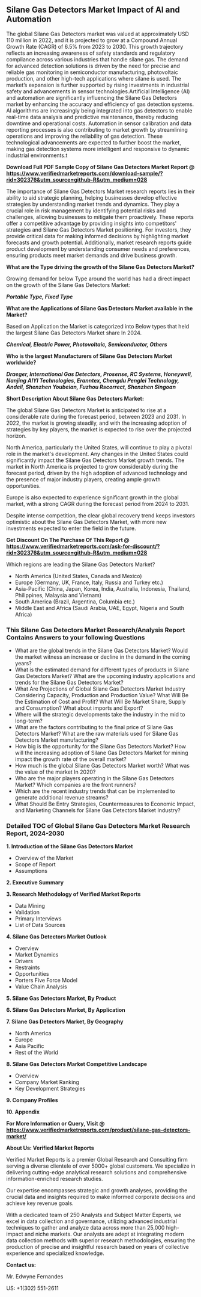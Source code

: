 <h2>Silane Gas Detectors Market Impact of AI and Automation</h2>The global Silane Gas Detectors market was valued at approximately USD 110 million in 2022, and it is projected to grow at a Compound Annual Growth Rate (CAGR) of 6.5% from 2023 to 2030. This growth trajectory reflects an increasing awareness of safety standards and regulatory compliance across various industries that handle silane gas. The demand for advanced detection solutions is driven by the need for precise and reliable gas monitoring in semiconductor manufacturing, photovoltaic production, and other high-tech applications where silane is used. The market’s expansion is further supported by rising investments in industrial safety and advancements in sensor technologies.Artificial Intelligence (AI) and automation are significantly influencing the Silane Gas Detectors market by enhancing the accuracy and efficiency of gas detection systems. AI algorithms are increasingly being integrated into gas detectors to enable real-time data analysis and predictive maintenance, thereby reducing downtime and operational costs. Automation in sensor calibration and data reporting processes is also contributing to market growth by streamlining operations and improving the reliability of gas detection. These technological advancements are expected to further boost the market, making gas detection systems more intelligent and responsive to dynamic industrial environments.t</p><p id="" class=""><strong>Download Full PDF Sample Copy of Silane Gas Detectors Market Report @ <a href="https://www.verifiedmarketreports.com/download-sample/?rid=302376&utm_source=github-R&utm_medium=028" target="_blank">https://www.verifiedmarketreports.com/download-sample/?rid=302376&utm_source=github-R&utm_medium=028</a></strong></p><p>The importance of&nbsp;Silane Gas Detectors Market research reports lies in their ability to aid strategic planning, helping businesses develop effective strategies by understanding market trends and dynamics. They play a crucial role in risk management by identifying potential risks and challenges, allowing businesses to mitigate them proactively. These reports offer a competitive advantage by providing insights into competitors' strategies and Silane Gas Detectors Market positioning. For investors, they provide critical data for making informed decisions by highlighting market forecasts and growth potential. Additionally, market research reports guide product development by understanding consumer needs and preferences, ensuring products meet market demands and drive business growth.</p><p><strong>What are the&nbsp;Type driving the growth of the Silane Gas Detectors Market?</strong></p><p id="" class="">Growing demand for below Type around the world has had a direct impact on the growth of the Silane Gas Detectors Market:</p><em><strong>Portable Type, Fixed Type</strong></em></p><strong>What are the&nbsp;Applications&nbsp;of Silane Gas Detectors Market available in the Market?</strong></p><p id="" class="">Based on Application the Market is categorized into Below types that held the largest Silane Gas Detectors Market share In 2024.</p><em><strong>Chemical, Electric Power, Photovoltaic, Semiconductor, Others</strong></em></p><strong>Who is the largest Manufacturers of Silane Gas Detectors Market worldwide?</strong></p><p><em><strong>Draeger, International Gas Detectors, Prosense, RC Systems, Honeywell, Nanjing AIYI Technologies, Eranntex, Chengdu Penglei Technology, Andeil, Shenzhen Youbeian, Fuzhou Rscorrect, Shenzhen Singoan</strong></em></p><p id="" class=""><strong>Short Description About Silane Gas Detectors Market:</strong></p><p>The global Silane Gas Detectors Market is anticipated to rise at a considerable rate during the forecast period, between 2023 and 2031. In 2022, the market is growing steadily, and with the increasing adoption of strategies by key players, the market is expected to rise over the projected horizon.</p><p>North America, particularly the United States, will continue to play a pivotal role in the market's development. Any changes in the United States could significantly impact the Silane Gas Detectors Market growth trends. The market in North America is projected to grow considerably during the forecast period, driven by the high adoption of advanced technology and the presence of major industry players, creating ample growth opportunities.</p><p>Europe is also expected to experience significant growth in the global market, with a strong CAGR during the forecast period from 2024 to 2031.</p><p>Despite intense competition, the clear global recovery trend keeps investors optimistic about the Silane Gas Detectors Market, with more new investments expected to enter the field in the future.</p><p id="" class=""><strong>Get Discount On The Purchase Of This Report @ <a href="https://www.verifiedmarketreports.com/ask-for-discount/?rid=302376&utm_source=github-R&utm_medium=028" target="_blank">https://www.verifiedmarketreports.com/ask-for-discount/?rid=302376&utm_source=github-R&utm_medium=028</a></strong></p>Which regions are leading the Silane Gas Detectors Market?</p><ul><li>North America (United States, Canada and Mexico)</li><li>Europe (Germany, UK, France, Italy, Russia and Turkey etc.)</li><li>Asia-Pacific (China, Japan, Korea, India, Australia, Indonesia, Thailand, Philippines, Malaysia and Vietnam)</li><li>South America (Brazil, Argentina, Columbia etc.)</li><li>Middle East and Africa (Saudi Arabia, UAE, Egypt, Nigeria and South Africa)</li></ul><h3 id="" class="">This Silane Gas Detectors Market Research/Analysis Report Contains Answers to your following Questions</h3><ul><li>What are the global trends in the Silane Gas Detectors Market? Would the market witness an increase or decline in the demand in the coming years?</li><li>What is the estimated demand for different types of products in Silane Gas Detectors Market? What are the upcoming industry applications and trends for the Silane Gas Detectors Market?</li><li>What Are Projections of Global Silane Gas Detectors Market Industry Considering Capacity, Production and Production Value? What Will Be the Estimation of Cost and Profit? What Will Be Market Share, Supply and Consumption? What about imports and Export?</li><li>Where will the strategic developments take the industry in the mid to long-term?</li><li>What are the factors contributing to the final price of Silane Gas Detectors Market? What are the raw materials used for Silane Gas Detectors Market manufacturing?</li><li>How big is the opportunity for the Silane Gas Detectors Market? How will the increasing adoption of Silane Gas Detectors Market for mining impact the growth rate of the overall market?</li><li>How much is the global Silane Gas Detectors Market worth? What was the value of the market In 2020?</li><li>Who are the major players operating in the Silane Gas Detectors Market? Which companies are the front runners?</li><li>Which are the recent industry trends that can be implemented to generate additional revenue streams?</li><li>What Should Be Entry Strategies, Countermeasures to Economic Impact, and Marketing Channels for Silane Gas Detectors Market Industry?</li></ul><h3 id="" class="">Detailed TOC of Global Silane Gas Detectors Market Research Report, 2024-2030</h3><p id="" class=""><strong>1. Introduction of the Silane Gas Detectors Market</strong></p><ul><li>Overview of the Market</li><li>Scope of Report</li><li>Assumptions</li></ul><p id="" class=""><strong>2. Executive Summary</strong></p><p id="" class=""><strong>3. Research Methodology of Verified Market Reports</strong></p><ul><li>Data Mining</li><li>Validation</li><li>Primary Interviews</li><li>List of Data Sources</li></ul><p id="" class=""><strong>4. Silane Gas Detectors Market Outlook</strong></p><ul><li>Overview</li><li>Market Dynamics</li><li>Drivers</li><li>Restraints</li><li>Opportunities</li><li>Porters Five Force Model</li><li>Value Chain Analysis</li></ul><p id="" class=""><strong>5. Silane Gas Detectors Market, By Product</strong></p><p id="" class=""><strong>6. Silane Gas Detectors Market, By Application</strong></p><p id="" class=""><strong>7. Silane Gas Detectors Market, By Geography</strong></p><ul><li>North America</li><li>Europe</li><li>Asia Pacific</li><li>Rest of the World</li></ul><p id="" class=""><strong>8. Silane Gas Detectors Market Competitive Landscape</strong></p><ul><li>Overview</li><li>Company Market Ranking</li><li>Key Development Strategies</li></ul><p id="" class=""><strong>9. Company Profiles</strong></p><p id="" class=""><strong>10. Appendix</strong></p><p id="" class=""><strong>For More Information or Query, Visit @ <a href="https://www.verifiedmarketreports.com/product/silane-gas-detectors-market/" target="_blank">https://www.verifiedmarketreports.com/product/silane-gas-detectors-market/</a></strong></p><p id="" class=""><strong>About Us: Verified Market Reports</strong></p><p id="" class="">Verified Market Reports is a premier Global Research and Consulting firm serving a diverse clientele of over 5000+ global customers. We specialize in delivering cutting-edge analytical research solutions and comprehensive information-enriched research studies.</p><p id="" class="">Our expertise encompasses strategic and growth analyses, providing the crucial data and insights required to make informed corporate decisions and achieve key revenue goals.</p><p id="" class="">With a dedicated team of 250 Analysts and Subject Matter Experts, we excel in data collection and governance, utilizing advanced industrial techniques to gather and analyze data across more than 25,000 high-impact and niche markets. Our analysts are adept at integrating modern data collection methods with superior research methodologies, ensuring the production of precise and insightful research based on years of collective experience and specialized knowledge.</p><p id="" class=""><strong>Contact us:</strong></p><p id="" class="">Mr. Edwyne Fernandes</p><p id="" class="">US: +1(302) 551-2611</p>